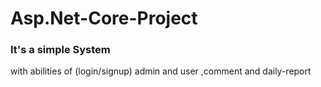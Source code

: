 # Asp.Net-Core-Project
### It's a simple System
with abilities of (login/signup) admin and user  ,comment and daily-report
